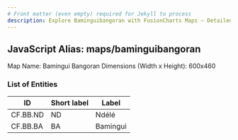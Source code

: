 ```yaml
---
# Front matter (even empty) required for Jekyll to process
description: Explore Baminguibangoran with FusionCharts Maps – Detailed features for seamless integration. Try now & enhance your data visualization today! 
---
```


## JavaScript Alias: maps/baminguibangoran

Map Name: Bamingui Bangoran
Dimensions (Width x Height): 600x460

### List of Entities

ID | Short label | Label
---|---|---|
CF.BB.ND|ND|Ndélé
CF.BB.BA|BA|Bamingui
